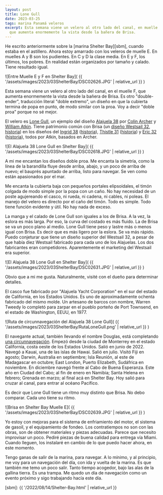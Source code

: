 ```yaml
---
layout: post
title: Lone Gull
date: 2023-03-25
tags: marina Panamá veleros
excerpt: Esta semana viene un velero al otro lado del canal, en muelle F,
  que aumenta enormemente la vista desde la bañera de Brisa.
---
```


He escrito anteriormente sobre la [marina Shelter Bay][sbm], cuando estaba en el
astillero. Ahora estoy amarrado con los veleros de muelle E. En muelles A y B
son los pudientes. En C y D la clase media. En E y F, los últimos, los pobres.
En realidad están organizados por tamaño y calado. Tiene resultado igual.

![Entre Muelle E y F en Shelter Bay](
  {{ '/assets/images/2023/03ShelterBay/DSC02626.JPG' | relative_url }}
)

Esta semana viene un velero al otro lado del canal, en el muelle F,
que aumenta enormemente la vista desde la bañera de Brisa.
Es otro "double-ender", traducción literal "doble extremo", un diseño en que
la cubierta termina de popa en punto, de modo similar con la proa. Voy a decir
"doble proa" porque no sé mejor.

El velero es [Lone Gull][lg], un ejemplo del diseño [Alajuela 38][ala] por
[Colin Archer][archer] y [William Atkin][atkin]. Tiene patrimonio común con
Brisa (un [diseño Westsail 32][west], [historia][west2]) en los diseños del
[Ingrid 38][ingrid] ([historia][ingrid2]), [Thistle 31][thistle]
([historia][thistle2]) y [Eric 32][eric] ([historia][eric2]), todos por Atkin,
basados en Archer.

![El Alajuela 38 Lone Gull en Shelter Bay](
  {{ '/assets/images/2023/03ShelterBay/DSC02618.JPG' | relative_url }}
)

A mi me encantan los diseños doble proa. Me encanta la simetría, como la línea
de la barandilla fluye desde arriba, abajo, y un poco de arriba de nuevo;
el bauprés apuntado de arriba, listo para navegar.
Se ven como están apasionados por el mar.

Me encanta la cubierta baja con pequeños portales elipsoidales, el timón
colgada de modo simple por la popa con un caño. No hay necesidad de un poste
agujereando el casco, ni rueda, ni cadena, ni cables, ni poleas. El manejo
del velero es directo por el caño del timón. Todo es simple. Todo tiene función
evidente y útil. No hay nada de exceso.

La manga y el calado de Lone Gull son iguales a los de Brisa. A la vez, la
eslora es más larga. Por eso, la curva del costado es más fluido. La de
Brisa se va un poco plano al medio. Lone Gull tiene peso y lastre más o
menos igual con Brisa. Es decir que es más ligero por la eslora. Se va más
rápido. Puedo conjeturar que tiene un diseño superior del Westsail 32,
a pesar de que había diez Westsail fabricado para cada uno de los Alajuelas.
Los dos fabricantes eran competidores. Aparentemente el marketing del
Westsail era superior.

![El Alajuela 38 Lone Gull en Shelter Bay](
  {{ '/assets/images/2023/03ShelterBay/DSC02631.JPG' | relative_url }}
)

Obvio que a mi me gusta. Naturalmente, visité con el dueño para determinar
detalles.

El casco fue fabricado por "Alajuela Yacht Corporation" en el sur
del estado de California, en los Estados Unidos. Es uno de aproximadamente
ochenta fabricado del mismo molde. Un artesano de barcos con nombre,
Warren Tweedy lo completó para zarpar en el pueblo porteño de Port Townsend,
en el estado de Washington, EEUU, en 1977.

![Ruta de circunnavegación del Alajuela 38 Lone Gull](
  {{ '/assets/images/2023/03ShelterBay/RutaLoneGull.png' | relative_url }}
)

El navegante actual, también llevando el nombre Douglas, está completando [una
circunnavegación][ruta]. Empezó desde la ciudad de Monterrey en el estado
California, costa oeste de los Estados Unidos. Salió en junio de 2022. Navegó a
Kauai, una de las islas de Hawai. Salió en julio. Visitó Fiji en
agosto; Darwin, Australia en septiembre; Isla Reunión, al este de Madagascar en
octubre; East London, Puerto Elizabeth, Sudáfrica en noviembre. En diciembre
navegó frente al Cabo de Buena Esperanza. Este año en Ciudad del Cabo; al
fin de enero en Namibia; Santa Helena en febrero; Grenada en marzo; al final
acá en Shelter Bay. Hoy salió para cruzar al canal, para entrar al océano
Pacifico.

Es decir que Lone Gull tiene un ritmo muy distinto que Brisa. No debo
comparar. Cada uno tiene su ritmo.

![Brisa en Shelter Bay Muelle E](
  {{ '/assets/images/2023/03ShelterBay/DSC02639.JPG' | relative_url }}
)

Yo estoy con mejoras para el sistema de enfriamiento del motor, el sistema de
gasoil, y el equipamiento de fondeo. Los contratiempos no son con las obras,
son de obtener materiales y piezas adecuadas. Parece que necesito
improvisar un poco. Pediré piezas de buena calidad para entrega vía Miami.
Cuando lleguen, los instalaré en cambio de lo que puedo hacer ahora, en
este momento.

Tengo ganas de salir de la marina, para navegar. A lo mínimo, y al principio,
me voy para un navegación del día, con ida y vuelta de la marina. Es que
también me temo un poco salir. Tanto tiempo acogedor, bajo las alas de la
gallina tierra.  Es una trampa. Me quedo un día de navegación como un evento
próximo y sigo trabajando hacía este día.


[lg]: https://forecast.predictwind.com/tracking/display/SV_LoneGull/
[ala]: https://sailboatdata.com/sailboat/alajuela-38
[archer]: https://es.wikipedia.org/wiki/Colin_Archer
[atkin]: https://atkin.mysticseaport.org/index.html
[west]: https://sailboatdata.com/sailboat/westsail-32
  "Datos del Westsail 32"
[west2]: https://en.wikipedia.org/wiki/Westsail_32
  "Historia del Westsail 32 (en inglés)"
[ingrid]: https://sailboatdata.com/sailboat/ingrid-38
  "Datos del Ingrid 38"
[ingrid2]: https://atkin.mysticseaport.org/Sail/Ingrid.html
  "Historia del Ingrid 38 (en inglés)"
[thistle]: https://sailboatdata.com/sailboat/thistle-31
  "Datos del Thistle 32"
[thistle2]: https://atkin.mysticseaport.org/Sail/Thistle.html
  "Historia del Thistle 32 (en inglés)"
[eric]: https://sailboatdata.com/sailboat/eric-32
  "Datos del Eric 32"
[eric2]: https://atkin.mysticseaport.org/Sail/Eric.html
  "Historia del Eric 32 (en inglés)"
[ruta]: https://forecast.predictwind.com/tracking/display/SV_LoneGull/
[sbm]: {{ '/2022/08/14/Shelter-Bay.html' | relative_url }}
